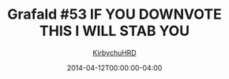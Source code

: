 ---
title: "Grafald #53 IF YOU DOWNVOTE THIS I WILL STAB YOU"
type: "image"
date: 2014-04-12T00:00:00-04:00
draft: false
categories: ["Grafald"]
image_path: "../img/2014/53.png"
alt_text: ""
is_subpage: true
author: "[KirbychuHRD](https://cohost.org/KirbychuHRD)"
---